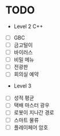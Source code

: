 # TODO
- Level 2 C++
- [ ] GBC
- [ ] 금고털이
- [ ] 바이러스
- [ ] 비밀 메뉴
- [ ] 전광판
- [ ] 회의실 예약
- Level 3 
- [ ] 성적 평균
- [ ] 택배 마스터 광우
- [ ] 로봇이 지나간 경로
- [ ] 스마트 물류
- [ ] 플레이페어 암호
